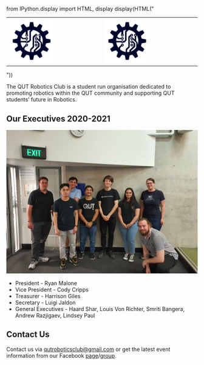 from IPython.display import HTML, display
display(HTML("<table><tr><td><img src='assets/img/Logo_no_text.png' width="50%"></td><td><img src='assets/img/Logo_no_text.png' width="50%"></td></tr></table>"))

The QUT Robotics Club is a student run organisation dedicated to promoting robotics within the QUT community and supporting QUT students’ future in Robotics.

## Our Executives 2020-2021
![Image](assets/img/2020-21_QUTRC_Executives.jpg)
+ President - Ryan Malone
+ Vice President - Cody Cripps
+ Treasurer - Harrison Giles
+ Secretary - Luigi Jaldon
+ General Executives - Haard Shar, Louis Von Richter, Smriti Bangera, Andrew Razjigaev, Lindsey Paul

## Contact Us
Contact us via qutroboticsclub@gmail.com or get the latest event information from our Facebook [page](https://www.facebook.com/QUTRoboticsClub/)/[group](https://www.facebook.com/groups/qutroboticsclub/).
